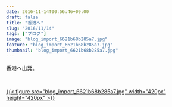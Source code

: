 ```yaml
---
date: 2016-11-14T00:56:46+09:00
draft: false
title: "香港へ"
slug: "2016/11/14"
tags: ["ブログ"]
image: "blog_import_6621b68b285a7.jpg"
feature: "blog_import_6621b68b285a7.jpg"
thumbnail: "blog_import_6621b68b285a7.jpg"
---
```

<p>香港へ出発。</p><p> </p><p><a href="blog_import_6621b68c423f4.jpg">{{< figure src="blog_import_6621b68b285a7.jpg" width="420px" height="420px" >}}</a></p><p> </p><p> </p><p> </p><p> </p><p> </p><p> </p><p> </p><p> </p><p> </p>

